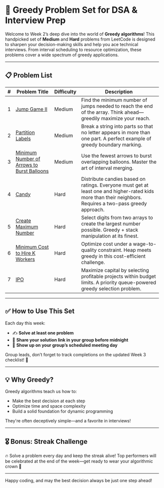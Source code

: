 # 🧠 Greedy Problem Set for DSA & Interview Prep

Welcome to Week 2’s deep dive into the world of **Greedy algorithms**! This handpicked set of **Medium** and **Hard** problems from LeetCode is designed to sharpen your decision-making skills and help you ace technical interviews. From interval scheduling to resource optimization, these problems cover a wide spectrum of greedy applications.

---

## 📋 Problem List

| # | Problem Title | Difficulty | Description |
|---|---------------|------------|-------------|
| 1 | [Jump Game II](https://leetcode.com/problems/jump-game-ii/) | Medium | Find the minimum number of jumps needed to reach the end of the array. Think ahead—greedily maximize your reach. |
| 2 | [Partition Labels](https://leetcode.com/problems/partition-labels/) | Medium | Break a string into parts so that no letter appears in more than one part. A perfect example of greedy boundary marking. |
| 3 | [Minimum Number of Arrows to Burst Balloons](https://leetcode.com/problems/minimum-number-of-arrows-to-burst-balloons/) | Medium | Use the fewest arrows to burst overlapping balloons. Master the art of interval merging. |
| 4 | [Candy](https://leetcode.com/problems/candy/) | Hard | Distribute candies based on ratings. Everyone must get at least one and higher-rated kids more than their neighbors. Requires a two-pass greedy approach. |
| 5 | [Create Maximum Number](https://leetcode.com/problems/create-maximum-number/) | Hard | Select digits from two arrays to create the largest number possible. Greedy + stack manipulation at its finest. |
| 6 | [Minimum Cost to Hire K Workers](https://leetcode.com/problems/minimum-cost-to-hire-k-workers/) | Hard | Optimize cost under a wage-to-quality constraint. Heap meets greedy in this cost-efficient challenge. |
| 7 | [IPO](https://leetcode.com/problems/ipo/) | Hard | Maximize capital by selecting profitable projects within budget limits. A priority queue-powered greedy selection problem. |

---

## ✅ How to Use This Set

Each day this week:

- ✍️ **Solve at least one problem**
- 🔗 **Share your solution link in your group before midnight**
- 📆 **Show up on your group’s scheduled meeting day**

Group leads, don’t forget to track completions on the updated Week 3 checklist! 🎯

---

## 💡 Why Greedy?

Greedy algorithms teach us how to:
- Make the best decision at each step
- Optimize time and space complexity
- Build a solid foundation for dynamic programming

They're often deceptively simple—and a favorite in interviews!

---

## 🎖 Bonus: Streak Challenge

🔥 Solve a problem every day and keep the streak alive! Top performers will be celebrated at the end of the week—get ready to wear your algorithmic crown 👑

---

Happy coding, and may the best decision always be just one step ahead!